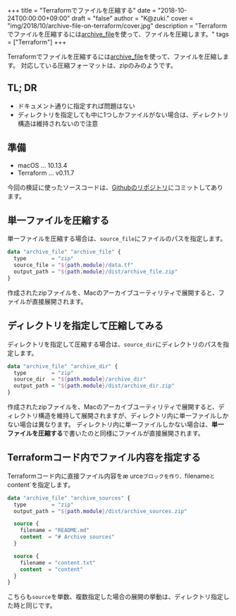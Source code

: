 +++
title = "Terraformでファイルを圧縮する"
date = "2018-10-24T00:00:00+09:00"
draft = "false"
author = "K@zuki."
cover = "img/2018/10/archive-file-on-terraform/cover.jpg"
description = "Terraformでファイルを圧縮するには[archive_file](https://www.terraform.io/docs/providers/archive/d/archive_file.html)を使って、ファイルを圧縮します。"
tags = ["Terraform"]
+++

Terraformでファイルを圧縮するには[archive_file](https://www.terraform.io/docs/providers/archive/d/archive_file.html)を使って、ファイルを圧縮します。
対応している圧縮フォーマットは、zipのみのようです。

## TL; DR
* ドキュメント通りに指定すれば問題はない
* ディレクトリを指定しても中に1つしかファイルがない場合は、ディレクトリ構造は維持されないので注意

## 準備
* macOS ... 10.13.4
* Terraform ... v0.11.7

今回の検証に使ったソースコードは、[Githubのリポジトリ](https://github.com/corrupt952/survey/tree/master/terraform/archive-file)にコミットしてあります。

## 単一ファイルを圧縮する
単一ファイルを圧縮する場合は、`source_file`にファイルのパスを指定します。

```terraform
data "archive_file" "archive_file" {
  type        = "zip"
  source_file = "${path.module}/data.tf"
  output_path = "${path.module}/dist/archive_file.zip"
}
```

作成されたzipファイルを、Macのアーカイブユーティリティで展開すると、ファイルが直接展開されます。

## ディレクトリを指定して圧縮してみる
ディレクトリを指定して圧縮する場合は、`source_dir`にディレクトリのパスを指定します。

```terraform
data "archive_file" "archive_dir" {
  type        = "zip"
  source_dir  = "${path.module}/archive_dir"
  output_path = "${path.module}/dist/archive_dir.zip"
}
```

作成されたzipファイルを、Macのアーカイブユーティリティで展開すると、ディレクトリ構造を維持して展開されますが、ディレクトリ内に単一ファイルしかない場合は異なります。
ディレクトリ内に単一ファイルしかない場合は、**単一ファイルを圧縮する**で書いたのと同様にファイルが直接展開されます。

## Terraformコード内でファイル内容を指定する
Terraformコード内に直接ファイル内容をæ
urce`ブロックを作り、`filename`と`content`を指定します。

```terraform
data "archive_file" "archive_sources" {
  type        = "zip"
  output_path = "${path.module}/dist/archive_sources.zip"

  source {
    filename = "README.md"
    content  = "# Archive sources"
  }

  source {
    filename = "content.txt"
    content  = "content"
  }
}
```

こちらも`source`を単数、複数指定した場合の展開の挙動は、ディレクトリ指定した時と同じです。
